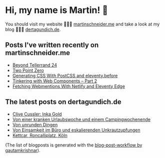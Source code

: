 # Hi, my name is Martin! 👋 
You should visit my website 👨🏼‍💻  [martinschneider.me](https://martinschneider.me) and take a look at my blog 🤷🏼‍♂️ [dertagundich.de](https://www.dertagundich.de).

## Posts I've written recently on martinschneider.me
<!-- MSME-POST-LIST:START -->
- [Beyond Tellerrand 24](https://martinschneider.me/articles/beyond-tellerrand-24/)
- [Two Point Zero](https://martinschneider.me/articles/two-point-zero/)
- [Generating CSS With PostCSS and eleventy.before](https://martinschneider.me/articles/generating-css-with-postcss-and-eleventy-before/)
- [Tinkering with Web Components – Part 2](https://martinschneider.me/articles/tinkering-with-web-components-part-2/)
- [Fetching Webmentions With Netlify and Eleventy Edge](https://martinschneider.me/articles/fetching-webmentions-with-netlify-and-eleventy-edge/)
<!-- MSME-POST-LIST:END -->

## The latest posts on dertagundich.de
<!-- DTUI-POST-LIST:START -->
- [Clive Cussler: Inka Gold](https://www.dertagundich.de/2024/08/clive-cussler-inka-gold)
- [Von einer kranken Urlaubswoche und einem Campingwochenende](https://www.dertagundich.de/2024/08/von-einer-kranken-urlaubswoche-und-einem-campingwochenende)
- [Von unrunden Dingen](https://www.dertagundich.de/2024/08/von-unrunden-dingen)
- [Von Einsamkeit im Büro und eskalierenden Unkrautzupfungen](https://www.dertagundich.de/2024/07/von-einsamkeit-im-buro-und-eskalierenden-unkrautzupfungen)
- [Kettcar, Roncalliplatz, Köln](https://www.dertagundich.de/2024/07/kettcar-roncalliplatz-koln)
<!-- DTUI-POST-LIST:END -->

(The list of blogposts is generated with the [blog-post-workflow by gautamkrishnar](https://github.com/gautamkrishnar/blog-post-workflow)).
